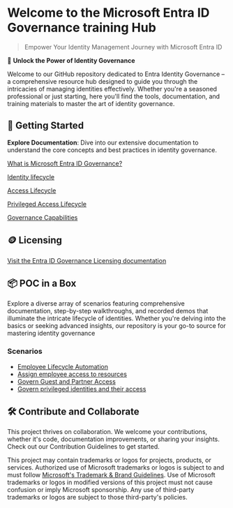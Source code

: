 # Welcome to the Microsoft Entra ID Governance training Hub

> Empower Your Identity Management Journey with Microsoft Entra ID

🔐 **Unlock the Power of Identity Governance** 

Welcome to our GitHub repository dedicated to Entra Identity Governance – a comprehensive resource hub designed to guide you through the intricacies of managing identities effectively. Whether you're a seasoned professional or just starting, here you'll find the tools, documentation, and training materials to master the art of identity governance.

## 🚀 Getting Started

 **Explore Documentation**: Dive into our extensive documentation to understand the core concepts and best practices in identity governance.

[What is Microsoft Entra ID Governance?](https://learn.microsoft.com/en-us/entra/id-governance/identity-governance-overview)

[Identity lifecycle](https://learn.microsoft.com/en-us/entra/id-governance/identity-governance-overview#identity-lifecycle)

[Access Lifecycle](https://learn.microsoft.com/en-us/entra/id-governance/identity-governance-overview#access-lifecycle)

[Privileged Access Lifecycle ](https://learn.microsoft.com/en-us/entra/id-governance/identity-governance-overview#privileged-access-lifecycle)

[Governance Capabilities](https://learn.microsoft.com/en-us/entra/id-governance/identity-governance-overview#governance-capabilities-in-other-microsoft-entra-features) 

## 🪙 Licensing

[Visit the Entra ID Governance Licensing documentation](https://learn.microsoft.com/en-us/entra/id-governance/licensing-fundamentals )



## 📦 POC in a Box 

Explore a diverse array of scenarios featuring comprehensive documentation, step-by-step walkthroughs, and recorded demos that illuminate the intricate lifecycle of identities. Whether you're delving into the basics or seeking advanced insights, our repository is your go-to source for mastering identity governance

### Scenarios 

- [Employee Lifecycle Automation](https://github.com/microsoft/EntraIDGovernance-Training/blob/0df7ca8c6168be316775c107c53567ef2bb73233/POCBOX/Employee%20Lifecycle%20Automation/EmployeeLifecycle.md)
- [Assign employee access to resources ](https://github.com/microsoft/EntraIDGovernance-Training/blob/0df7ca8c6168be316775c107c53567ef2bb73233/POCBOX/Assign%20employee%20access%20to%20resources/AssignEmployeeAccess.md)
- [Govern Guest and Partner Access](https://github.com/microsoft/EntraIDGovernance-Training/blob/0df7ca8c6168be316775c107c53567ef2bb73233/POCBOX/Govern%20Guest%20and%20Partner%20Access/GovernGuestsPartnerAccess.md) 
- [Govern privileged identities and their access ](https://github.com/microsoft/EntraIDGovernance-Training/blob/0df7ca8c6168be316775c107c53567ef2bb73233/POCBOX/Govern%20Privileged%20Identities/GovernprivilegedIdentities.md) 


## 🛠️ Contribute and Collaborate
This project thrives on collaboration. We welcome your contributions, whether it's code, documentation improvements, or sharing your insights. Check out our Contribution Guidelines to get started.

This project may contain trademarks or logos for projects, products, or services. Authorized use of Microsoft 
trademarks or logos is subject to and must follow 
[Microsoft's Trademark & Brand Guidelines](https://www.microsoft.com/en-us/legal/intellectualproperty/trademarks/usage/general).
Use of Microsoft trademarks or logos in modified versions of this project must not cause confusion or imply Microsoft sponsorship.
Any use of third-party trademarks or logos are subject to those third-party's policies.
